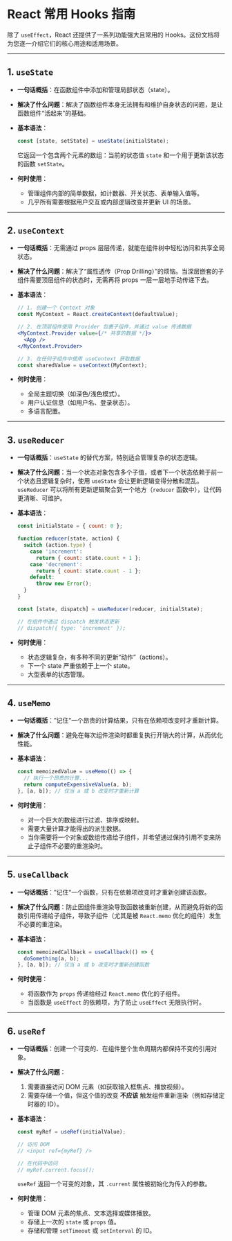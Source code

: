 # React 常用 Hooks 指南

除了 `useEffect`，React 还提供了一系列功能强大且常用的 Hooks。这份文档将为您逐一介绍它们的核心用途和适用场景。

---

## 1. `useState`

-   **一句话概括**：在函数组件中添加和管理局部状态（state）。

-   **解决了什么问题**：解决了函数组件本身无法拥有和维护自身状态的问题，是让函数组件“活起来”的基础。

-   **基本语法**：
    ```jsx
    const [state, setState] = useState(initialState);
    ```
    它返回一个包含两个元素的数组：当前的状态值 `state` 和一个用于更新该状态的函数 `setState`。

-   **何时使用**：
    -   管理组件内部的简单数据，如计数器、开关状态、表单输入值等。
    -   几乎所有需要根据用户交互或内部逻辑改变并更新 UI 的场景。

---

## 2. `useContext`

-   **一句话概括**：无需通过 props 层层传递，就能在组件树中轻松访问和共享全局状态。

-   **解决了什么问题**：解决了“属性透传（Prop Drilling）”的烦恼。当深层嵌套的子组件需要顶层组件的状态时，无需再将 props 一层一层地手动传递下去。

-   **基本语法**：
    ```jsx
    // 1. 创建一个 Context 对象
    const MyContext = React.createContext(defaultValue);

    // 2. 在顶层组件使用 Provider 包裹子组件，并通过 value 传递数据
    <MyContext.Provider value={/* 共享的数据 */}>
      <App />
    </MyContext.Provider>

    // 3. 在任何子组件中使用 useContext 获取数据
    const sharedValue = useContext(MyContext);
    ```

-   **何时使用**：
    -   全局主题切换（如深色/浅色模式）。
    -   用户认证信息（如用户名、登录状态）。
    -   多语言配置。

---

## 3. `useReducer`

-   **一句话概括**：`useState` 的替代方案，特别适合管理复杂的状态逻辑。

-   **解决了什么问题**：当一个状态对象包含多个子值，或者下一个状态依赖于前一个状态且逻辑复杂时，使用 `useState` 会让更新逻辑变得分散和混乱。`useReducer` 可以将所有更新逻辑聚合到一个地方（`reducer` 函数中），让代码更清晰、可维护。

-   **基本语法**：
    ```jsx
    const initialState = { count: 0 };

    function reducer(state, action) {
      switch (action.type) {
        case 'increment':
          return { count: state.count + 1 };
        case 'decrement':
          return { count: state.count - 1 };
        default:
          throw new Error();
      }
    }

    const [state, dispatch] = useReducer(reducer, initialState);

    // 在组件中通过 dispatch 触发状态更新
    // dispatch({ type: 'increment' });
    ```

-   **何时使用**：
    -   状态逻辑复杂，有多种不同的更新“动作”（actions）。
    -   下一个 state 严重依赖于上一个 state。
    -   大型表单的状态管理。

---

## 4. `useMemo`

-   **一句话概括**：”记住“一个昂贵的计算结果，只有在依赖项改变时才重新计算。

-   **解决了什么问题**：避免在每次组件渲染时都重复执行开销大的计算，从而优化性能。

-   **基本语法**：
    ```jsx
    const memoizedValue = useMemo(() => {
      // 执行一个昂贵的计算...
      return computeExpensiveValue(a, b);
    }, [a, b]); // 仅当 a 或 b 改变时才重新计算
    ```

-   **何时使用**：
    -   对一个巨大的数组进行过滤、排序或映射。
    -   需要大量计算才能得出的派生数据。
    -   当你需要将一个对象或数组传递给子组件，并希望通过保持引用不变来防止子组件不必要的重渲染时。

---

## 5. `useCallback`

-   **一句话概括**：”记住“一个函数，只有在依赖项改变时才重新创建该函数。

-   **解决了什么问题**：防止因组件重渲染导致函数被重新创建，从而避免将新的函数引用传递给子组件，导致子组件（尤其是被 `React.memo` 优化的组件）发生不必要的重渲染。

-   **基本语法**：
    ```jsx
    const memoizedCallback = useCallback(() => {
      doSomething(a, b);
    }, [a, b]); // 仅当 a 或 b 改变时才重新创建函数
    ```

-   **何时使用**：
    -   将函数作为 `props` 传递给经过 `React.memo` 优化的子组件。
    -   当函数是 `useEffect` 的依赖项，为了防止 `useEffect` 无限执行时。

---

## 6. `useRef`

-   **一句话概括**：创建一个可变的、在组件整个生命周期内都保持不变的引用对象。

-   **解决了什么问题**：
    1.  需要直接访问 DOM 元素（如获取输入框焦点、播放视频）。
    2.  需要存储一个值，但这个值的改变 **不应该** 触发组件重新渲染（例如存储定时器的 ID）。

-   **基本语法**：
    ```jsx
    const myRef = useRef(initialValue);

    // 访问 DOM
    // <input ref={myRef} />

    // 在代码中访问
    // myRef.current.focus();
    ```
    `useRef` 返回一个可变的对象，其 `.current` 属性被初始化为传入的参数。

-   **何时使用**：
    -   管理 DOM 元素的焦点、文本选择或媒体播放。
    -   存储上一次的 `state` 或 `props` 值。
    -   存储和管理 `setTimeout` 或 `setInterval` 的 ID。 
